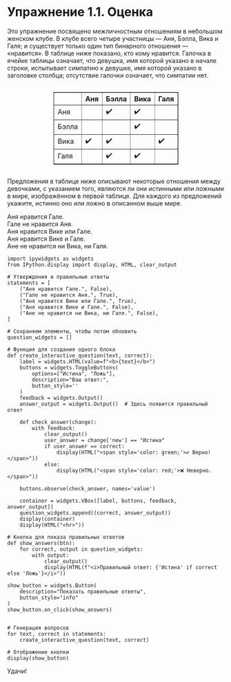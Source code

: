 # Упражнение 1.1. Оценка

Это упражнение посвящено межличностным отношениям в небольшом женском клубе. В клубе всего четыре участницы — Аня, Бэлла, Вика и Галя; и существует только один тип бинарного отношения — «нравится». В таблице ниже показано, кто кому нравится. Галочка в ячейке таблицы означает, что девушка, имя которой указано в начале строки, испытывает симпатию к девушке, имя которой указано в заголовке столбца; отсутствие галочки означает, что симпатии нет.

<div style="text-align: center;">
  <div style="display: inline-block;">
    <table border="1" cellpadding="5" cellspacing="0" style="border-collapse: collapse;">
      <thead>
        <tr>
          <th></th>
          <th>Аня</th>
          <th>Бэлла</th>
          <th>Вика</th>
          <th>Галя</th>
        </tr>
      </thead>
      <tbody>
        <tr>
          <td>Аня</td>
          <td></td>
          <td>✔️</td>
          <td>✔️</td>
          <td></td>
        </tr>
        <tr>
          <td>Бэлла</td>
          <td></td>
          <td></td>
          <td>✔️</td>
          <td></td>
        </tr>
        <tr>
          <td>Вика</td>
          <td>✔️</td>
          <td>✔️</td>
          <td></td>
          <td>✔️</td>
        </tr>
        <tr>
          <td>Галя</td>
          <td></td>
          <td>✔️</td>
          <td>✔️</td>
          <td></td>
        </tr>
      </tbody>
    </table>
  </div>
</div>

Предложения в таблице ниже описывают некоторые отношения между девочками, с указанием того, являются ли они истинными или ложными в мире, изображённом в первой таблице. Для каждого из предложений укажите, истинно оно или ложно в описанном выше мире.

Аня нравится Гале.  
Гале не нравится Аня.  
Аня нравится Вике или Гале.  
Аня нравится Вике и Гале.  
Ане не нравится ни Вика, ни Галя. 

```{code} ipython3
import ipywidgets as widgets
from IPython.display import display, HTML, clear_output

# Утверждения и правильные ответы
statements = [
    ("Аня нравится Гале.", False),
    ("Гале не нравится Аня.", True),
    ("Аня нравится Вике или Гале.", True),
    ("Аня нравится Вике и Гале.", False),
    ("Ане не нравится ни Вика, ни Галя.", False),
]

# Сохраняем элементы, чтобы потом обновить
question_widgets = []

# Функция для создания одного блока
def create_interactive_question(text, correct):
    label = widgets.HTML(value=f"<b>{text}</b>")
    buttons = widgets.ToggleButtons(
        options=["Истина", "Ложь"],
        description="Ваш ответ:",
        button_style=''
    )
    feedback = widgets.Output()
    answer_output = widgets.Output()  # Здесь появится правильный ответ

    def check_answer(change):
        with feedback:
            clear_output()
            user_answer = change['new'] == "Истина"
            if user_answer == correct:
                display(HTML("<span style='color: green;'>✔️ Верно!</span>"))
            else:
                display(HTML("<span style='color: red;'>❌ Неверно.</span>"))

    buttons.observe(check_answer, names='value')
    
    container = widgets.VBox([label, buttons, feedback, answer_output])
    question_widgets.append((correct, answer_output))
    display(container)
    display(HTML("<hr>"))

# Кнопка для показа правильных ответов
def show_answers(btn):
    for correct, output in question_widgets:
        with output:
            clear_output()
            display(HTML(f"<i>Правильный ответ: {'Истина' if correct else 'Ложь'}</i>"))

show_button = widgets.Button(
    description="Показать правильные ответы",
    button_style="info"
)
show_button.on_click(show_answers)


# Генерация вопросов
for text, correct in statements:
    create_interactive_question(text, correct)

# Отображение кнопки
display(show_button)
```


Удачи!

